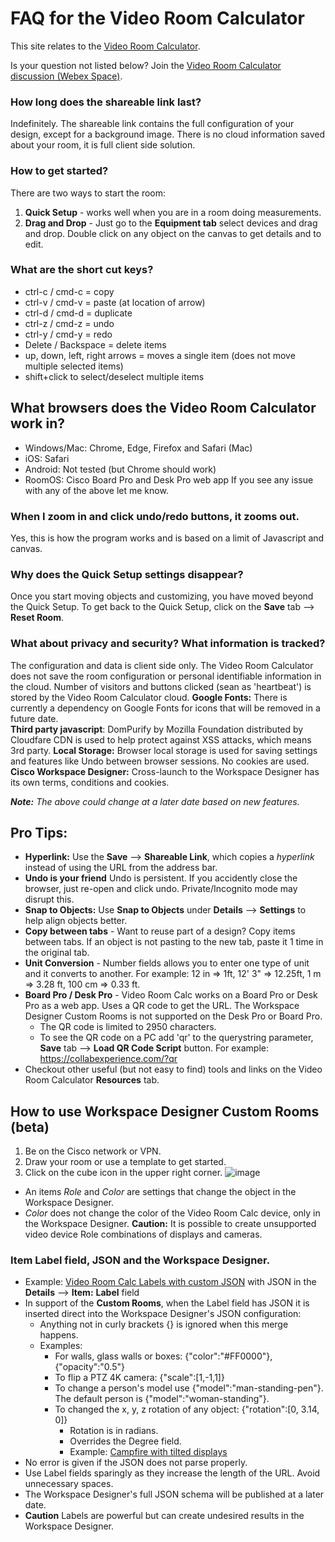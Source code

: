 # FAQ for the Video Room Calculator

This site relates to the [Video Room Calculator](https://collabexperience.com).  

Is your question not listed below? Join the [Video Room Calculator discussion (Webex Space)](https://eurl.io/#4d-kKP6l1). 

###  How long does the shareable link last?  
Indefinitely. The shareable link contains the full configuration of your design, except for a background image.  There is no cloud information saved about your room, it is full client side solution. 

###  How to get started? 
There are two ways to start the room: 
1) **Quick Setup** - works well when you are in a room doing measurements. 
2) **Drag and Drop** - Just go to the **Equipment tab** select devices and drag and drop.
Double click on any object on the canvas to get details and to edit. 

### What are the short cut keys? 
- ctrl-c / cmd-c = copy
- ctrl-v / cmd-v = paste (at location of arrow)
- ctrl-d / cmd-d = duplicate
- ctrl-z / cmd-z = undo
- ctrl-y / cmd-y = redo
- Delete / Backspace = delete items
- up, down, left, right arrows = moves a single item (does not move multiple selected items)
- shift+click to select/deselect multiple items 

## What browsers does the Video Room Calculator work in? 
- Windows/Mac: Chrome, Edge, Firefox and Safari (Mac)
- iOS: Safari 
- Android: Not tested (but Chrome should work)
- RoomOS: Cisco Board Pro and Desk Pro web app
If you see any issue with any of the above let me know. 

### When I zoom in and click undo/redo buttons, it zooms out. 
Yes, this is how the program works and is based on a limit of Javascript and canvas.     

### Why does the Quick Setup settings disappear? 
Once you start moving objects and customizing, you have moved beyond the Quick Setup. To get back to the Quick Setup, click on the **Save** tab --> **Reset Room**. 

### What about privacy and security? What information is tracked? 
The configuration and data is client side only. The Video Room Calculator does not save the room configuration or personal identifiable information in the cloud. Number of visitors and buttons clicked (sean as 'heartbeat') is stored by the Video Room Calculator cloud. 
**Google Fonts:** There is currently a dependency on Google Fonts for icons that will be removed in a future date.  
**Third party javascript**: DomPurify by Mozilla Foundation distributed by Cloudfare CDN is used to help protect against XSS attacks, which means 3rd party. 
**Local Storage:** Browser local storage is used for saving settings and features like Undo between browser sessions.  No cookies are used. 
**Cisco Workspace Designer:** Cross-launch to the Workspace Designer has its own terms, conditions and cookies. 

_**Note:** The above could change at a later date based on new features._

## Pro Tips:
- **Hyperlink:** Use the **Save** --> **Shareable Link**, which copies a _hyperlink_ instead of using the URL from the address bar.
- **Undo is your friend** Undo is persistent. If you accidently close the browser, just re-open and click undo. Private/Incognito mode may disrupt this.
- **Snap to Objects:** Use **Snap to Objects** under **Details** --> **Settings** to help align objects better.  
- **Copy between tabs** - Want to reuse part of a design? Copy items between tabs. If an object is not pasting to the new tab, paste it 1 time in the original tab. 
- **Unit Conversion** - Number fields allows you to enter one type of unit and it converts to another. For example: 12 in => 1ft, 12' 3" => 12.25ft, 1 m => 3.28 ft, 100 cm => 0.33 ft.
- **Board Pro / Desk Pro** - Video Room Calc works on a Board Pro or Desk Pro as a web app. Uses a QR code to get the URL. The Workspace Designer Custom Rooms is not supported on the Desk Pro or Board Pro. 
  - The QR code is limited to 2950 characters. 
  - To see the QR code on a PC add 'qr' to the querystring parameter, **Save** tab --> **Load QR Code Script** button. For example: https://collabexperience.com/?qr  
- Checkout other useful (but not easy to find) tools and links on the Video Room Calculator **Resources** tab. 

## How to use Workspace Designer Custom Rooms (beta)
1) Be on the Cisco network or VPN.
2) Draw your room or use a template to get started.
3) Click on the cube icon in the upper right corner. 
![image](https://github.com/user-attachments/assets/dd2250c3-7711-42c3-91d8-15c05491da14)
- An items _Role_ and _Color_ are settings that change the object in the Workspace Designer. 
- _Color_ does not change the color of the Video Room Calc device, only in the Workspace Designer. 
**Caution:** It is possible to create unsupported video device Role combinations of displays and cameras.

### Item Label field, JSON and the Workspace Designer. 
- Example: [Video Room Calc Labels with custom JSON](https://collabexperience.com/?x=A1v0.1.510b1000c1000~Video+Room+Calc+Label+JSON+example~B000101AG809a199b623~%7B%22scale%22%3A%5B1%2C-1%2C1%5D%7D~WA125a52c33e864~%7B%22color%22%3A%22red%22%2C+%22opacity%22%3A%220.5%22%7D~WD522a626b70c200e200j200~%7B%22color%22%3A%22blue%22%2C+%22rotation%22%3A%5B0.785%2C0%2C0.785%5D%7D~DA460a199b433g55~Tilted+display+%7B%22rotation%22%3A%5B0.3%2C0%2C0%5D%7D~) with JSON in the **Details** --> **Item:** **Label** field
- In support of the **Custom Rooms**, when the Label field has JSON it is inserted direct into the Workspace Designer's JSON configuration: 
  - Anything not in curly brackets {} is ignored when this merge happens. 
  - Examples: 
    - For walls, glass walls or boxes: {"color":"#FF0000"}, {"opacity":"0.5"}
    - To flip a PTZ 4K camera: {"scale":[1,-1,1]}
    - To change a person's model use {"model":"man-standing-pen"}.  The default person is {"model":"woman-standing"}. 
    - To changed the x, y, z rotation of any object: {"rotation":[0, 3.14, 0]}
      - Rotation is in radians.
      - Overrides the Degree field.
      - Example: [Campfire with tilted displays](https://collabexperience.com/?x=A1v0.1.510b3999c3999~Example%3A+Campfire+tilted+displays~B100100AI1804a1913b269f900AE2165a1923b269f-900AE1988a2100b269AE1982a1742b269f1800SF446a377SA1880a2927f1800SA2995a1788f900SA984a1522f-900SA2116a922SA1594a912SA2995a2329f900SA2402a2940f1800SA984a1798f-900SA1854a922SA2995a2051f900SA1601a2927f1800SA2142a2927f1800SA2395a922SA984a2064f-900SA971a2323f-900SA3009a1529f900TE1427a2674c1152TE2743a2503c1152f-900TE2569a1175c1152f1800TE1237a1348c1152f900TA2372a1545c755e761f900j259WD1795a1732b312c384e374j3DB1575a1930b33f900g50~%7B%22rotation%22%3A%5B-0.3%2C-1.57%2C0%5D%7D~DB1991a2326b33g50~%7B%22rotation%22%3A%5B-0.3%2C0%2C0%5D%7D~DB2401a1923b33f-900g50~%7B%22rotation%22%3A%5B-0.3%2C1.57%2C0%5D%7D~DB1991a1512b33f1800g50~%7B%22rotation%22%3A%5B-0.3%2C3.14%2C0%5D%7D~ME2818a1450b233f-784MC2795a1683b233f-900MC2247a2726b233MC2799a2142b233f-900MC1181a1706b233f900MC2208a1122b233f1800MC1788a2730b233MC1749a1122b233f1800MC1184a2169b233f900)
- No error is given if the JSON does not parse properly. 
- Use Label fields sparingly as they increase the length of the URL. Avoid unnecessary spaces. 
- The Workspace Designer's full JSON schema will be published at a later date. 
- **Caution**  Labels are powerful but can create undesired results in the Workspace Designer. 


